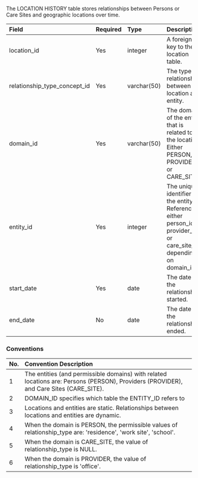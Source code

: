 The LOCATION HISTORY table stores relationships between Persons or Care Sites and geographic locations over time.

Field|Required|Type|Description
:------------------------------|:--------|:------------|:----------------------------------------------
|location_id					|Yes|integer|A foreign key to the location table.|
|relationship_type_concept_id	|Yes|varchar(50)|The type of relationship between location and entity.|
|domain_id						|Yes|varchar(50)|The domain of the entity that is related to the location. Either PERSON, PROVIDER, or CARE_SITE.|
|entity_id						|Yes|integer|The unique identifier for the entity. References either person_id, provider_id, or care_site_id, depending on domain_id.|
|start_date						|Yes|date|The date the relationship started.|
|end_date						|No|date|The date the relationship ended.|

### Conventions

No.|Convention Description
:--------|:------------------------------------
| 1  | The entities (and permissible domains) with related locations are: Persons (PERSON), Providers (PROVIDER), and Care Sites (CARE_SITE). |
| 2  | DOMAIN_ID specifies which table the ENTITY_ID refers to |
| 3  | Locations and entities are static. Relationships between locations and entities are dynamic. |
| 4  | When the domain is PERSON, the permissible values of relationship_type are: 'residence', 'work site', 'school'. |
| 5  | When the domain is CARE_SITE, the value of relationship_type is NULL. |
| 6  | When the domain is PROVIDER, the value of relationship_type is 'office'. |